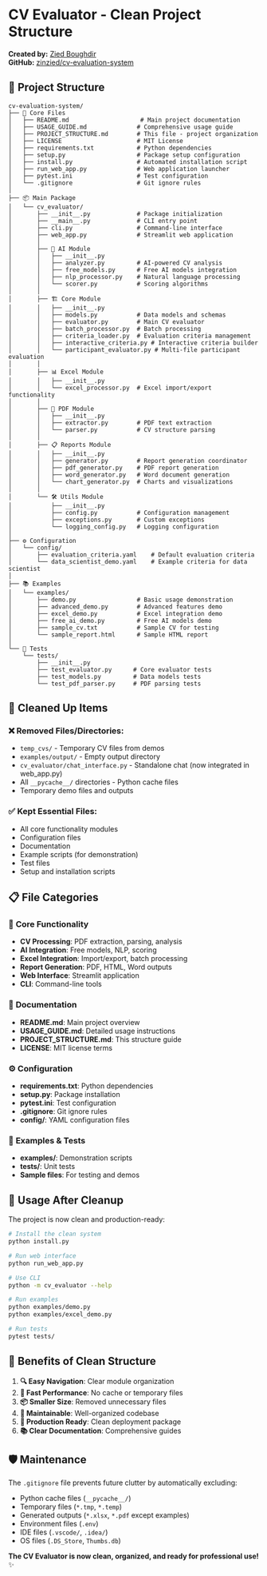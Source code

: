 # CV Evaluator - Clean Project Structure

**Created by:** [Zied Boughdir](https://github.com/zinzied)  
**GitHub:** [zinzied/cv-evaluation-system](https://github.com/zinzied/cv-evaluation-system)

## 📁 Project Structure

```
cv-evaluation-system/
├── 📄 Core Files
│   ├── README.md                    # Main project documentation
│   ├── USAGE_GUIDE.md              # Comprehensive usage guide
│   ├── PROJECT_STRUCTURE.md        # This file - project organization
│   ├── LICENSE                     # MIT License
│   ├── requirements.txt            # Python dependencies
│   ├── setup.py                    # Package setup configuration
│   ├── install.py                  # Automated installation script
│   ├── run_web_app.py              # Web application launcher
│   ├── pytest.ini                  # Test configuration
│   └── .gitignore                  # Git ignore rules
│
├── 📦 Main Package
│   └── cv_evaluator/
│       ├── __init__.py             # Package initialization
│       ├── __main__.py             # CLI entry point
│       ├── cli.py                  # Command-line interface
│       ├── web_app.py              # Streamlit web application
│       │
│       ├── 🧠 AI Module
│       │   ├── __init__.py
│       │   ├── analyzer.py         # AI-powered CV analysis
│       │   ├── free_models.py      # Free AI models integration
│       │   ├── nlp_processor.py    # Natural language processing
│       │   └── scorer.py           # Scoring algorithms
│       │
│       ├── 🏗️ Core Module
│       │   ├── __init__.py
│       │   ├── models.py           # Data models and schemas
│       │   ├── evaluator.py        # Main CV evaluator
│       │   ├── batch_processor.py  # Batch processing
│       │   ├── criteria_loader.py  # Evaluation criteria management
│       │   ├── interactive_criteria.py # Interactive criteria builder
│       │   └── participant_evaluator.py # Multi-file participant evaluation
│       │
│       ├── 📊 Excel Module
│       │   ├── __init__.py
│       │   └── excel_processor.py  # Excel import/export functionality
│       │
│       ├── 📄 PDF Module
│       │   ├── __init__.py
│       │   ├── extractor.py        # PDF text extraction
│       │   └── parser.py           # CV structure parsing
│       │
│       ├── 📋 Reports Module
│       │   ├── __init__.py
│       │   ├── generator.py        # Report generation coordinator
│       │   ├── pdf_generator.py    # PDF report generation
│       │   ├── word_generator.py   # Word document generation
│       │   └── chart_generator.py  # Charts and visualizations
│       │
│       └── 🛠️ Utils Module
│           ├── __init__.py
│           ├── config.py           # Configuration management
│           ├── exceptions.py       # Custom exceptions
│           └── logging_config.py   # Logging configuration
│
├── ⚙️ Configuration
│   └── config/
│       ├── evaluation_criteria.yaml    # Default evaluation criteria
│       └── data_scientist_demo.yaml    # Example criteria for data scientist
│
├── 📚 Examples
│   └── examples/
│       ├── demo.py                 # Basic usage demonstration
│       ├── advanced_demo.py        # Advanced features demo
│       ├── excel_demo.py           # Excel integration demo
│       ├── free_ai_demo.py         # Free AI models demo
│       ├── sample_cv.txt           # Sample CV for testing
│       └── sample_report.html      # Sample HTML report
│
└── 🧪 Tests
    └── tests/
        ├── __init__.py
        ├── test_evaluator.py      # Core evaluator tests
        ├── test_models.py         # Data models tests
        └── test_pdf_parser.py     # PDF parsing tests
```

## 🧹 Cleaned Up Items

### ❌ Removed Files/Directories:
- `temp_cvs/` - Temporary CV files from demos
- `examples/output/` - Empty output directory
- `cv_evaluator/chat_interface.py` - Standalone chat (now integrated in web_app.py)
- All `__pycache__/` directories - Python cache files
- Temporary demo files and outputs

### ✅ Kept Essential Files:
- All core functionality modules
- Configuration files
- Documentation
- Example scripts (for demonstration)
- Test files
- Setup and installation scripts

## 📋 File Categories

### 🔧 **Core Functionality**
- **CV Processing**: PDF extraction, parsing, analysis
- **AI Integration**: Free models, NLP, scoring
- **Excel Integration**: Import/export, batch processing
- **Report Generation**: PDF, HTML, Word outputs
- **Web Interface**: Streamlit application
- **CLI**: Command-line tools

### 📖 **Documentation**
- **README.md**: Main project overview
- **USAGE_GUIDE.md**: Detailed usage instructions
- **PROJECT_STRUCTURE.md**: This structure guide
- **LICENSE**: MIT license terms

### ⚙️ **Configuration**
- **requirements.txt**: Python dependencies
- **setup.py**: Package installation
- **pytest.ini**: Test configuration
- **.gitignore**: Git ignore rules
- **config/**: YAML configuration files

### 🎯 **Examples & Tests**
- **examples/**: Demonstration scripts
- **tests/**: Unit tests
- **Sample files**: For testing and demos

## 🚀 **Usage After Cleanup**

The project is now clean and production-ready:

```bash
# Install the clean system
python install.py

# Run web interface
python run_web_app.py

# Use CLI
python -m cv_evaluator --help

# Run examples
python examples/demo.py
python examples/excel_demo.py

# Run tests
pytest tests/
```

## 🎯 **Benefits of Clean Structure**

1. **🔍 Easy Navigation**: Clear module organization
2. **🚀 Fast Performance**: No cache or temporary files
3. **📦 Smaller Size**: Removed unnecessary files
4. **🔧 Maintainable**: Well-organized codebase
5. **🎯 Production Ready**: Clean deployment package
6. **📚 Clear Documentation**: Comprehensive guides

## 🛡️ **Maintenance**

The `.gitignore` file prevents future clutter by automatically excluding:
- Python cache files (`__pycache__/`)
- Temporary files (`*.tmp`, `*.temp`)
- Generated outputs (`*.xlsx`, `*.pdf` except examples)
- Environment files (`.env`)
- IDE files (`.vscode/`, `.idea/`)
- OS files (`.DS_Store`, `Thumbs.db`)

**The CV Evaluator is now clean, organized, and ready for professional use!** ✨
